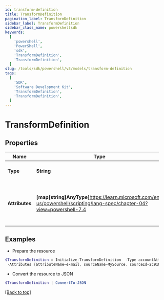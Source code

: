 ```yaml
---
id: transform-definition
title: TransformDefinition
pagination_label: TransformDefinition
sidebar_label: TransformDefinition
sidebar_class_name: powershellsdk
keywords:
  [
    'powershell',
    'PowerShell',
    'sdk',
    'TransformDefinition',
    'TransformDefinition',
  ]
slug: /tools/sdk/powershell/v3/models/transform-definition
tags:
  [
    'SDK',
    'Software Development Kit',
    'TransformDefinition',
    'TransformDefinition',
  ]
---
```


# TransformDefinition

## Properties

| Name | Type | Description | Notes |
| --- | --- | --- | --- |
| **Type** | **String** | Transform definition type. | [optional] |
| **Attributes** | [**map[string]AnyType**]https://learn.microsoft.com/en-us/powershell/scripting/lang-spec/chapter-04?view=powershell-7.4 | Arbitrary key-value pairs to store any metadata for the object | [optional] |

## Examples

- Prepare the resource

```powershell
$TransformDefinition = Initialize-TransformDefinition  -Type accountAttribute `
 -Attributes {attributeName=e-mail, sourceName=MySource, sourceId=2c9180877a826e68017a8c0b03da1a53}
```

- Convert the resource to JSON

```powershell
$TransformDefinition | ConvertTo-JSON
```

[[Back to top]](#)

